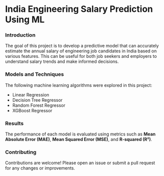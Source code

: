 # India Engineering Salary Prediction Using ML

### Introduction
The goal of this project is to develop a predictive model that can accurately estimate the annual salary of engineering job candidates in India based on various features. This can be useful for both job seekers and employers to understand salary trends and make informed decisions.

### Models and Techniques
The following machine learning algorithms were explored in this project:

<ul>
  <li>Linear Regression</li>
  <li>Decision Tree Regressor</li>
  <li>Random Forest Regressor</li>
  <li>XGBoost Regressor</li>
</ul>

### Results
The performance of each model is evaluated using metrics such as **Mean Absolute Error (MAE)**, **Mean Squared Error (MSE)**, and **R-squared (R²)**.

### Contributing
Contributions are welcome! Please open an issue or submit a pull request for any changes or improvements.
